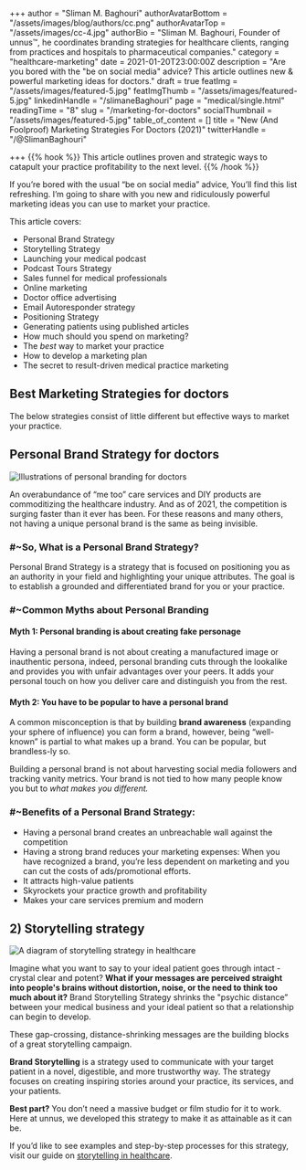 +++
author = "Sliman M. Baghouri"
authorAvatarBottom = "/assets/images/blog/authors/cc.png"
authorAvatarTop = "/assets/images/cc-4.jpg"
authorBio = "Sliman M. Baghouri, Founder of unnus™, he coordinates branding strategies for healthcare clients, ranging from practices and hospitals to pharmaceutical companies."
category = "healthcare-marketing"
date = 2021-01-20T23:00:00Z
description = "Are you bored with the \"be on social media\" advice? This article outlines new & powerful marketing ideas for doctors."
draft = true
featImg = "/assets/images/featured-5.jpg"
featImgThumb = "/assets/images/featured-5.jpg"
linkedinHandle = "/slimaneBaghouri"
page = "medical/single.html"
readingTime = "8"
slug = "/marketing-for-doctors"
socialThumbnail = "/assets/images/featured-5.jpg"
table_of_content = []
title = "New (And Foolproof) Marketing Strategies For Doctors (2021)"
twitterHandle = "/@SlimanBaghouri"

+++
{{% hook %}} This article outlines proven and strategic ways to catapult your practice profitability to the next level. {{% /hook %}}

If you’re bored with the usual “be on social media” advice, You’ll find this list refreshing. I’m going to share with you new and ridiculously powerful marketing ideas you can use to market your practice.

This article covers:

* Personal Brand Strategy
* Storytelling Strategy
* Launching your medical podcast
* Podcast Tours Strategy
* Sales funnel for medical professionals
* Online marketing
* Doctor office advertising
* Email Autoresponder strategy
* Positioning Strategy
* Generating patients using published articles
* How much should you spend on marketing?
* The _best_ way to market your practice
* How to develop a marketing plan
* The secret to result-driven medical practice marketing

## Best Marketing Strategies for doctors

The below strategies consist of little different but effective ways to market your practice.

## Personal Brand Strategy for doctors

![Illustrations of personal branding for doctors](/assets/images/personal-branding-for-doctors-1.jpg "Personal Branding For Doctors")

An overabundance of “me too” care services and DIY products are commoditizing the healthcare industry. And as of 2021, the competition is surging faster than it ever has been. For these reasons and many others, not having a unique personal brand is the same as being invisible.

### #\~So, What is a Personal Brand Strategy?

Personal Brand Strategy is a strategy that is focused on positioning you as an authority in your field and highlighting your unique attributes. The goal is to establish a grounded and differentiated brand for you or your practice.

### #\~Common Myths about Personal Branding

#### Myth 1: Personal branding is about creating fake personage

Having a personal brand is not about creating a manufactured image or inauthentic persona, indeed, personal branding cuts through the lookalike and provides you with unfair advantages over your peers. It adds your personal touch on how you deliver care and distinguish you from the rest.

#### Myth 2: You have to be popular to have a personal brand

A common misconception is that by building **brand awareness** (expanding your sphere of influence) you can form a brand, however, being “well-known” is partial to what makes up a brand. You can be popular, but brandless-ly so.

Building a personal brand is not about harvesting social media followers and tracking vanity metrics. Your brand is not tied to how many people know you but to _what makes you different._

### #\~Benefits of a Personal Brand Strategy:

* Having a personal brand creates an unbreachable wall against the competition
* Having a strong brand reduces your marketing expenses: When you have recognized a brand, you’re less dependent on marketing and you can cut the costs of ads/promotional efforts.
* It attracts high-value patients
* Skyrockets your practice growth and profitability
* Makes your care services premium and modern

## 2) Storytelling strategy

![A diagram of storytelling strategy in healthcare](/assets/images/1-storytelling-diagram.jpg "Storytelling strategy")

Imagine what you want to say to your ideal patient goes through intact - crystal clear and potent? **What if your messages are perceived straight into people's brains without distortion, noise, or the need to think too much about it?** Brand Storytelling Strategy shrinks the "psychic distance” between your medical business and your ideal patient so that a relationship can begin to develop.

  
These gap-crossing, distance-shrinking messages are the building blocks of a great storytelling campaign.

**Brand Storytelling** is a strategy used to communicate with your target patient in a novel, digestible, and more trustworthy way. The strategy focuses on creating inspiring stories around your practice, its services, and your patients.

**Best part?** You don’t need a massive budget or film studio for it to work. Here at unnus, we developed this strategy to make it as attainable as it can be.

If you’d like to see examples and step-by-step processes for this strategy, visit our guide on [storytelling in healthcare](https://unnus.com/medical/medical-device-marketing/#the-4-stages-of-a-medical-device-brand-storytelling).